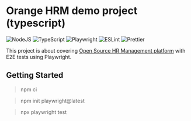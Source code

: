 # Orange HRM demo project (typescript)

![NodeJS](https://img.shields.io/badge/node.js-6DA55F?style=for-the-badge&logo=node.js&logoColor=white) ![TypeScript](https://img.shields.io/badge/typescript-%23007ACC.svg?style=for-the-badge&logo=typescript&logoColor=white) ![Playwright](https://img.shields.io/static/v1?style=for-the-badge&message=Playwright&color=2EAD33&logo=Playwright&logoColor=FFFFFF&label=) ![ESLint](https://img.shields.io/badge/ESLint-4B3263?style=for-the-badge&logo=eslint&logoColor=white) ![Prettier](https://img.shields.io/badge/code%20style-prettier-F7B93E?logo=Prettier)

This project is about covering [Open Source HR Management platform](https://opensource-demo.orangehrmlive.com/web/index.php/auth/login) with E2E tests using Playwright.

## Getting Started

> npm ci

> npm init playwright@latest

> npx playwright test
